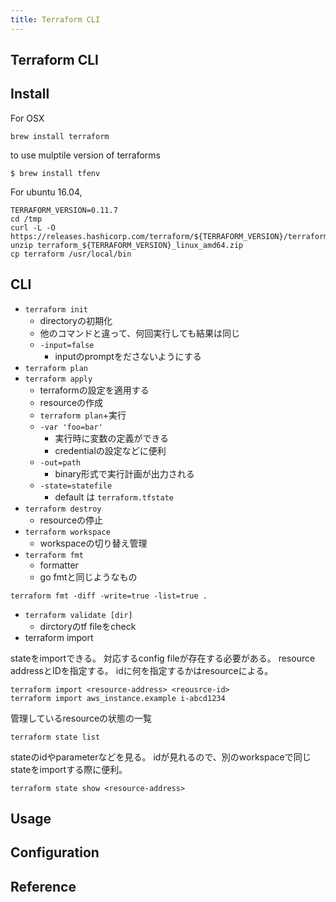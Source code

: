 ```yaml
---
title: Terraform CLI
---
```


## Terraform CLI

## Install
For OSX

```
brew install terraform
```

to use mulptile version of terraforms

```
$ brew install tfenv
```

For ubuntu 16.04,

```
TERRAFORM_VERSION=0.11.7
cd /tmp
curl -L -O https://releases.hashicorp.com/terraform/${TERRAFORM_VERSION}/terraform_${TERRAFORM_VERSION}_linux_amd64.zip
unzip terraform_${TERRAFORM_VERSION}_linux_amd64.zip
cp terraform /usr/local/bin
```

## CLI

* `terraform init`
    * directoryの初期化
    * 他のコマンドと違って、何回実行しても結果は同じ
    * `-input=false`
        * inputのpromptをださないようにする
* `terraform plan`
* `terraform apply`
    * terraformの設定を適用する
    * resourceの作成
    * `terraform plan`+実行
    * `-var 'foo=bar'`
        * 実行時に変数の定義ができる
        * credentialの設定などに便利
    * `-out=path`
        * binary形式で実行計画が出力される
    * `-state=statefile`
        * default は `terraform.tfstate`
* `terraform destroy`
    * resourceの停止
* `terraform workspace`
    * workspaceの切り替え管理
* `terraform fmt`
    * formatter
    * go fmtと同じようなもの

```
terraform fmt -diff -write=true -list=true .
```

* `terraform validate [dir]`
    * dirctoryのtf fileをcheck
* terraform import

stateをimportできる。
対応するconfig fileが存在する必要がある。
resource addressとIDを指定する。
idに何を指定するかはresourceによる。

```
terraform import <resource-address> <reousrce-id>
terraform import aws_instance.example i-abcd1234
```

管理しているresourceの状態の一覧

```
terraform state list
```

stateのidやparameterなどを見る。
idが見れるので、別のworkspaceで同じstateをimportする際に便利。

```
terraform state show <resource-address>
```

## Usage

## Configuration

## Reference
